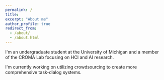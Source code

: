 ```yaml
---
permalink: /
title:
excerpt: "About me"
author_profile: true
redirect_from: 
  - /about/
  - /about.html
---
```

I'm an undergraduate student at the University of Michigan and a member of the CROMA Lab focusing on HCI and AI research.

I'm currently working on utilizing crowdsourcing to create more comprehensive task-dialog systems.
